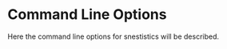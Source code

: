 ---
---
Command Line Options
====================
Here the command line options for snestistics will be described.
